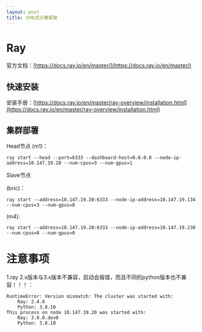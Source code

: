 ```yaml
---
layout: post
title: 分布式计算框架
---
```


# Ray

官方文档：[https://docs.ray.io/en/master/](https://docs.ray.io/en/master/)

## 快速安装

安装手册：[https://docs.ray.io/en/master/ray-overview/installation.html](https://docs.ray.io/en/master/ray-overview/installation.html)

## 集群部署

Head节点 (m1)：

    ray start --head --port=6333 --dashboard-host=0.0.0.0 --node-ip-address=10.147.19.20 --num-cpus=3 --num-gpus=1

Slave节点

  (bric)：

    ray start --address=10.147.19.20:6333 --node-ip-address=10.147.19.134 --num-cpus=3 --num-gpus=0

  (m4):

    ray start --address=10.147.19.20:6333 --node-ip-address=10.147.19.230 --num-cpus=8 --num-gpus=0



# 注意事项

1.ray 2.x版本与3.x版本不兼容，启动会报错，而且不同的python版本也不兼容！！！：

    RuntimeError: Version mismatch: The cluster was started with:
        Ray: 2.4.0
        Python: 3.8.10
    This process on node 10.147.19.20 was started with:
        Ray: 3.0.0.dev0
        Python: 3.8.10


